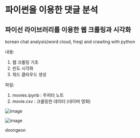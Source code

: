 # 파이썬을 이용한 댓글 분석
## 파이선 라이브러리를 이용한 웹 크롤링과 시각화

korean chat analysis(word cloud, freq) and crawling with python

내용: 
  1. 웹 크롤링 기초
  2. 빈도 시각화
  3. 워드 클라우드 생성

파일:
  1. movies.ipynb : 주피터 노트
  2. movie.csv : 크롤링한 데이터 (네이버 영화)


![image](https://user-images.githubusercontent.com/87890694/222934252-f17425ee-a19f-4238-a2f1-ad2968b5a946.png)

  
  
![image](https://user-images.githubusercontent.com/87890694/222934232-e77173a3-01b1-4822-a51a-afdefd6a58df.png)


doongeon
